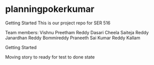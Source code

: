 # planningpokerkumar

Getting Started
This is our project repo for SER 516 

Team members:
Vishnu Preetham Reddy Dasari 
Cheela Saiteja Reddy
Janardhan Reddy Bommireddy
Praneeth Sai Kumar Reddy Kallam

Getting Started 

Moving story to ready for test to done state 
